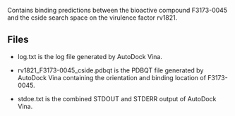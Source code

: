 Contains binding predictions between the bioactive compound F3173-0045 and the cside search space on the virulence factor rv1821.

## Files

- log.txt is the log file generated by AutoDock Vina.

- rv1821_F3173-0045_cside.pdbqt is the PDBQT file generated by AutoDock Vina containing the orientation and binding location of F3173-0045.

- stdoe.txt is the combined STDOUT and STDERR output of AutoDock Vina.

